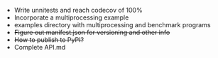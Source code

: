 * Write unnitests and reach codecov of 100%
* Incorporate a multiprocessing example
* examples  directory with multiprocessing and benchmark programs
* ~~Figure out manifest.json for versioning and other info~~
* ~~How to publish to PyPI?~~
* Complete API.md